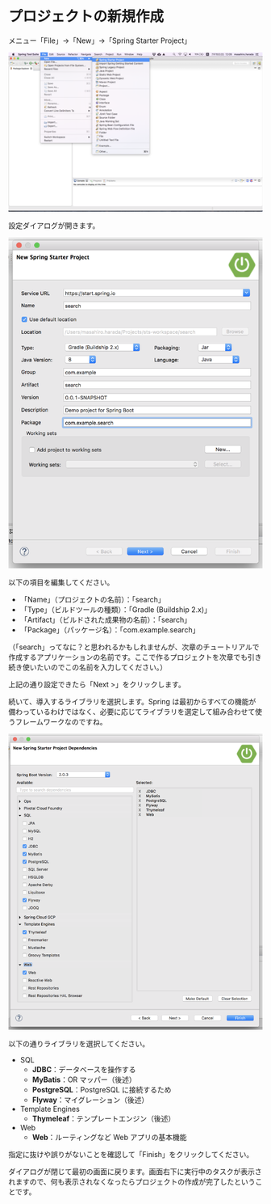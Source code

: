 # プロジェクトの新規作成

メニュー「File」→「New」→「Spring Starter Project」

![STS New project](/assets/sts-new-project.png)

設定ダイアログが開きます。

![STS New project](/assets/sts-new-project-2.png)

以下の項目を編集してください。

* 「Name」（プロジェクトの名前）：「search」
* 「Type」（ビルドツールの種類）：「Gradle (Buildship 2.x)」
* 「Artifact」（ビルドされた成果物の名前）：「search」
* 「Package」（パッケージ名）：「com.example.search」

（「search」ってなに？と思われるかもしれませんが、次章のチュートリアルで作成するアプリケーションの名前です。ここで作るプロジェクトを次章でも引き続き使いたいのでこの名前を入力してください。）

上記の通り設定できたら「Next >」をクリックします。

続いて、導入するライブラリを選択します。Spring は最初からすべての機能が備わっているわけではなく、必要に応じてライブラリを選定して組み合わせて使うフレームワークなのですね。

![STS New project](/assets/sts-new-project-3.png)

以下の通りライブラリを選択してください。

* SQL
    * **JDBC**：データベースを操作する
    * **MyBatis**：OR マッパー（後述）
    * **PostgreSQL**：PostgreSQL に接続するため
    * **Flyway**：マイグレーション（後述）
* Template Engines
    * **Thymeleaf**：テンプレートエンジン（後述）
* Web
    * **Web**：ルーティングなど Web アプリの基本機能

指定に抜けや誤りがないことを確認して「Finish」をクリックしてください。

ダイアログが閉じて最初の画面に戻ります。画面右下に実行中のタスクが表示されますので、何も表示されなくなったらプロジェクトの作成が完了したということです。
